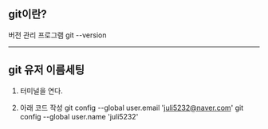 ## git이란?

버전 관리 프로그램
git --version

---

## git 유저 이름세팅

1. 터미널을 연다.

2. 아래 코드 작성
git config --global user.email 'juli5232@naver.com'
git config --global user.name 'juli5232'